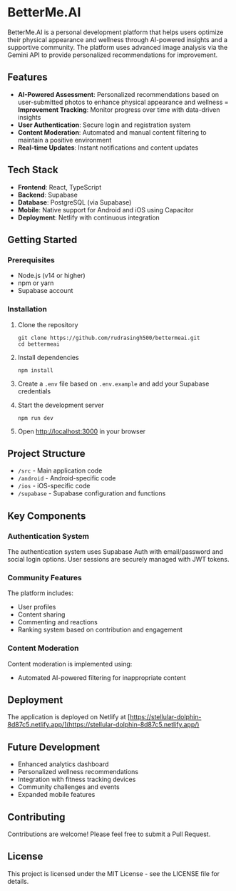 # BetterMe.AI

BetterMe.AI is a personal development platform that helps users optimize their physical appearance and wellness through AI-powered insights and a supportive community. The platform uses advanced image analysis via the Gemini API to provide personalized recommendations for improvement.

## Features

- **AI-Powered Assessment**: Personalized recommendations based on user-submitted photos to enhance physical appearance and wellness
= **Improvement Tracking**: Monitor progress over time with data-driven insights
- **User Authentication**: Secure login and registration system
- **Content Moderation**: Automated and manual content filtering to maintain a positive environment
- **Real-time Updates**: Instant notifications and content updates

## Tech Stack

- **Frontend**: React, TypeScript
- **Backend**: Supabase
- **Database**: PostgreSQL (via Supabase)
- **Mobile**: Native support for Android and iOS using Capacitor
- **Deployment**: Netlify with continuous integration

## Getting Started

### Prerequisites

- Node.js (v14 or higher)
- npm or yarn
- Supabase account

### Installation

1. Clone the repository
   ```
   git clone https://github.com/rudrasingh500/bettermeai.git
   cd bettermeai
   ```

2. Install dependencies
   ```
   npm install
   ```

3. Create a `.env` file based on `.env.example` and add your Supabase credentials

4. Start the development server
   ```
   npm run dev
   ```

5. Open [http://localhost:3000](http://localhost:3000) in your browser

## Project Structure

- `/src` - Main application code
- `/android` - Android-specific code
- `/ios` - iOS-specific code
- `/supabase` - Supabase configuration and functions

## Key Components

### Authentication System

The authentication system uses Supabase Auth with email/password and social login options. User sessions are securely managed with JWT tokens.

### Community Features

The platform includes:
- User profiles
- Content sharing
- Commenting and reactions
- Ranking system based on contribution and engagement

### Content Moderation

Content moderation is implemented using:
- Automated AI-powered filtering for inappropriate content

## Deployment

The application is deployed on Netlify at [https://stellular-dolphin-8d87c5.netlify.app/](https://stellular-dolphin-8d87c5.netlify.app/)

## Future Development

- Enhanced analytics dashboard
- Personalized wellness recommendations
- Integration with fitness tracking devices
- Community challenges and events
- Expanded mobile features

## Contributing

Contributions are welcome! Please feel free to submit a Pull Request.

## License

This project is licensed under the MIT License - see the LICENSE file for details.
